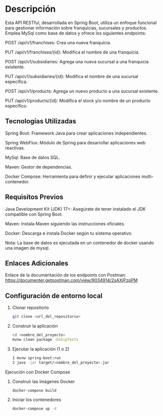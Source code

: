 # Descripción
Esta API RESTful, desarrollada en Spring Boot, utiliza un enfoque funcional para gestionar información sobre franquicias, sucursales y productos.
Emplea MySql como base de datos y ofrece los siguientes endpoints:

POST /api/v1/franchises: Crea una nueva franquicia.

PUT /api/v1/franchises/{id}: Modifica el nombre de una franquicia.

POST /api/v1/subsidiaries: Agrega una nueva sucursal a una franquicia existente.

PUT /api/v1/subsidiaries/{id}: Modifica el nombre de una sucursal específica.

POST /api/v1/products: Agrega un nuevo producto a una sucursal existente.

PUT /api/v1/products/{id}: Modifica el stock y/o nombre de un producto específico.

## Tecnologías Utilizadas

Spring Boot: Framework Java para crear aplicaciones independientes.

Spring WebFlux: Módulo de Spring para desarrollar aplicaciones web reactivas.

MySql: Base de datos SQL.

Maven: Gestor de dependencias.

Docker Compose: Herramienta para definir y ejecutar aplicaciones multi-contenedor.

## Requisitos Previos
Java Development Kit (JDK) 17+: Asegúrate de tener instalado el JDK compatible con Spring Boot.

Maven: Instala Maven siguiendo las instrucciones oficiales.

Docker: Descarga e instala Docker según tu sistema operativo.

Nota: La base de datos es ejecutada en un contenedor de docker usando una imagen de mysql.

## Enlaces Adicionales
Enlace de la documentación de los endpoints con Postman:
https://documenter.getpostman.com/view/9034914/2sAXjPzpPM

## Configuración de entorno local

1. Clonar repositorio
   ```bash
   git clone <url_del_repositorio>
3. Construir la aplicación
   ```bash
   cd <nombre_del_proyecto>
   mvnw clean package -DskipTests
   ```
5. Ejecutar la aplicación (1 o 2)
   ```bash
   1 mvnw spring-boot:run
   2 java -jar target/<nombre_del_proyecto>.jar

Ejecución con Docker Compose
1. Construir las imágenes Docker
   ```bash
   docker-compose build
3. Iniciar los contenedores
   ```bash
   docker-compose up -d
